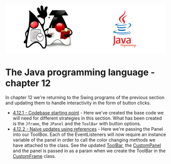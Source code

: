 ![](/assets/javarepologo.png)

# The Java programming language - chapter 12

In chapter 12 we're returning to the Swing programs of the previous section and updating them to handle interactivity in the form of button clicks.

- [4.12.1 - Codebase starting point](/src/com/irisida/lang/part04/chapter12/buttonclicks/basecode) - Here we've created the base code we will need for different strategies in this section. What has been created is the `Jframe`, the `JPanel` and the `ToolBar` with button options.
- [4.12.2 - Naive updates using references](/src/com/irisida/lang/part04/chapter12/buttonclicks/naiveupdates) - Here we're passing the Panel into our ToolBox. Each of the EventListeners will now require an instance variable of the panel in order to call the color changing methods we have attached to the class. See the updated [ToolBar](/src/com/irisida/lang/part04/chapter12/buttonclicks/naiveupdates/ToolBar.java), the [CustomPanel](/src/com/irisida/lang/part04/chapter12/buttonclicks/naiveupdates/CustomPanel.java) and the panel is passed in as a param when we create the ToolBar in the [CustomFrame](/src/com/irisida/lang/part04/chapter12/buttonclicks/naiveupdates/CustomFrame.java) class.